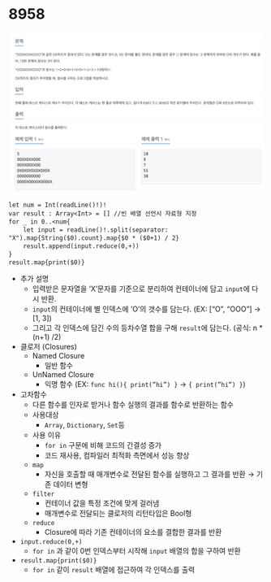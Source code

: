 # 8958

![8958.png](8958.png)


```
let num = Int(readLine()!)!
var result : Array<Int> = [] //빈 배열 선언시 자료형 지정
for _ in 0..<num{
    let input = readLine()!.split(separator: "X").map{String($0).count}.map{$0 * ($0+1) / 2}
    result.append(input.reduce(0,+))
}
result.map{print($0)}
```

- 추가 설명
    - 입력받은 문자열을 ‘X’문자를 기준으로 분리하여 컨테이너에 담고 `input`에  다시 반환.
    - `input`의 컨테이너에 별 인덱스에 ’O’의 갯수를 담는다. (EX: [“O”, “OOO”] → [1, 3])
    - 그리고 각 인덱스에 담긴 수의 등차수열 합을 구해 `result`에 담는다. (공식: n * (n+1) /2)
- 클로저 (Closures)
    - Named Closure
        - 일반 함수
    - UnNamed Closure
        - 익명 함수 (EX: `func hi(){ print(”hi”) }` → `{ print(”hi”) }`)
- 고차함수
    - 다른 함수를 인자로 받거나 함수 실행의 결과를 함수로 반환하는 함수
    - 사용대상
        - `Array`, `Dictionary`, `Set`등
    - 사용 이유
        - `for in` 구문에 비해 코드의 간결성 증가
        - 코드 재사용, 컴파일러 최적화 측면에서 성능 향상
    - `map`
        - 자신을 호출할 때 매개변수로 전달된 함수를 실행하고 그 결과를 반환 → 기존 데이터 변형
    - `filter`
        - 컨테이너 값을 특정 조건에 맞게 걸러냄
        - 매개변수로 전달되는 클로저의 리턴타입은 Bool형
    - `reduce`
        - Closure에 따라 기존 컨테이너의 요소를 결합한 결과를 반환
- `input.reduce(0,+)`
    - `for in` 과 같이 0번 인덱스부터 시작해 `input` 배열의 합을 구하여 반환
- `result.map{print($0)}`
    - `for in` 같이 `result` 배열에 접근하여 각 인덱스를 출력
